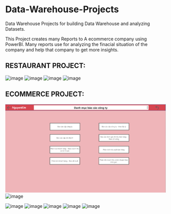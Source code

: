# Data-Warehouse-Projects
Data Warehouse Projects for building Data Warehouse and analyzing Datasets.

This Project creates many Reports to A ecommerce company using PowerBI.
 Many reports use for analyzing the finacial situation of the company and help that company to get more insights. 

## RESTAURANT PROJECT:
![image](https://user-images.githubusercontent.com/85168496/206843336-36f39929-28c0-431d-969c-b57ce779ee33.png)
![image](https://user-images.githubusercontent.com/85168496/206843346-c8a02027-972c-4719-9e2e-fcec5493e986.png)
![image](https://user-images.githubusercontent.com/85168496/206843358-cffe9cf1-3aef-4778-9733-e571a80a55af.png)
![image](https://user-images.githubusercontent.com/85168496/206843374-2ead9fea-0471-4623-a616-e428a1b2a810.png)

## ECOMMERCE PROJECT:
![image2](1.png)
![image](https://user-images.githubusercontent.com/85168496/206843928-99313826-148e-4806-aad5-1f6b036355f7.png)
<!-- ![image](https://user-images.githubusercontent.com/85168496/206843941-500cf06b-1024-4ef6-8eb0-ecdc4480b7ea.png) -->
![image](https://user-images.githubusercontent.com/85168496/206843951-5865af09-b35c-4d17-97b3-1a8c8607ca87.png)
![image](https://user-images.githubusercontent.com/85168496/206844053-bfd86519-0c51-4aa5-81e3-8b4424dd51d2.png)
![image](https://user-images.githubusercontent.com/85168496/206843959-5970f0c4-5e61-44ae-ba7e-20114606cc8b.png)
![image](https://user-images.githubusercontent.com/85168496/206843966-c4fe2948-3680-4cb8-a849-6466b519e943.png)
![image](https://user-images.githubusercontent.com/85168496/206843973-9b991315-b868-4bd4-963c-c46437fd3b27.png)

